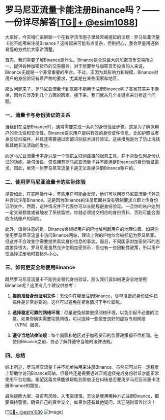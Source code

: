 # 罗马尼亚流量卡能注册Binance吗？——一份详尽解答[[TG💪+ @esim1088](https://t.me/s/esim1088)]

大家好，今天咱们来聊聊一个在数字货币圈子里经常被提起的话题：罗马尼亚流量卡能不能用来注册Binance？这听起来可能有点复杂，但别担心，我会尽量用通俗易懂的方式给大家讲清楚。

首先，我们需要了解Binance是什么。Binance是全球最大的加密货币交易所之一，提供各种加密货币的交易服务。对于想要参与加密货币投资的人来说，Binance无疑是一个非常重要的平台。不过，正因为其影响力和规模，Binance对用户的身份验证有着严格的要求，尤其是在某些国家和地区。

那么问题来了，罗马尼亚流量卡到底能不能用于注册Binance呢？答案其实并不简单，因为它涉及到几个方面的因素。接下来，我们就从几个关键点来分析这个问题。

### 一、流量卡与身份验证的关系

当我们在注册Binance时，通常需要完成一系列的身份验证步骤。这是为了确保用户的合法性和安全性。Binance要求用户提供有效的身份证件信息，比如护照或者身份证扫描件，并且还需要通过面部识别技术进行验证。这些措施是为了防止洗钱和其他非法活动的发生。

而罗马尼亚流量卡本身只是一个提供互联网连接的服务工具，并不具备任何身份认证的功能。换句话说，仅仅拥有罗马尼亚流量卡并不能满足Binance的身份验证需求。因此，单凭一张罗马尼亚流量卡是无法直接注册Binance账户的。

### 二、使用罗马尼亚流量卡的实际体验

尽管如此，在实际操作中，有些用户可能会发现，他们可以用罗马尼亚流量卡登录并尝试注册Binance。这是因为Binance的注册页面并没有强制要求立即上传身份证明文件。然而，这种情况并不代表你可以长期规避身份验证。一旦你的账户达到一定交易额度或者触发了系统监控，你就必须提交相应的身份资料，否则可能会面临冻结账户的风险。

此外，值得注意的是，Binance会根据用户的IP地址判断用户的地理位置。如果你使用罗马尼亚流量卡访问Binance网站，理论上你的IP地址会被标记为罗马尼亚。但这并不会改变你需要提供真实身份信息的事实。而且，不同国家对加密货币的态度差异很大，罗马尼亚虽然允许使用加密货币，但也有一些限制性政策，所以用户在选择注册地时要格外小心。

### 三、如何更安全地使用Binance

既然罗马尼亚流量卡不能完全替代身份验证，那么我们该如何更安全地使用Binance呢？这里有几个建议供参考：

1. **提前准备身份证明文件**：无论你在哪里注册Binance，尽早准备好身份证件扫描件是非常必要的。这样可以避免在紧急情况下手忙脚乱。
   
2. **选择稳定可靠的网络环境**：尽量避免频繁更换网络环境，以免引起不必要的注意。如果你确实需要切换网络，可以选择一些信誉良好的虚拟专用网络（VPN）服务。

3. **遵守当地法律法规**：每个国家和地区对于加密货币的监管政策都不尽相同。在使用Binance之前，务必了解并遵守当地的法律法规。

### 四、总结

综上所述，罗马尼亚流量卡并不能单独用来注册Binance。虽然它可以在一定程度上帮助你访问Binance网站，但最终还是需要通过正规途径完成身份验证才能正常使用平台功能。希望这篇文章能够帮助到那些正在纠结是否要用罗马尼亚流量卡注册Binance的朋友。

最后提醒大家，投资有风险，入市需谨慎。无论是使用哪种方式注册Binance，都要保持警惕，确保自己的资金安全。如果你还有其他疑问，欢迎随时留言讨论！

[[TG💪+ @esim1088](https://t.me/s/esim1088) ![Image](https://i.postimg.cc/4NQfJmqS/Snipaste-2025-05-13-00-14-12.png)]